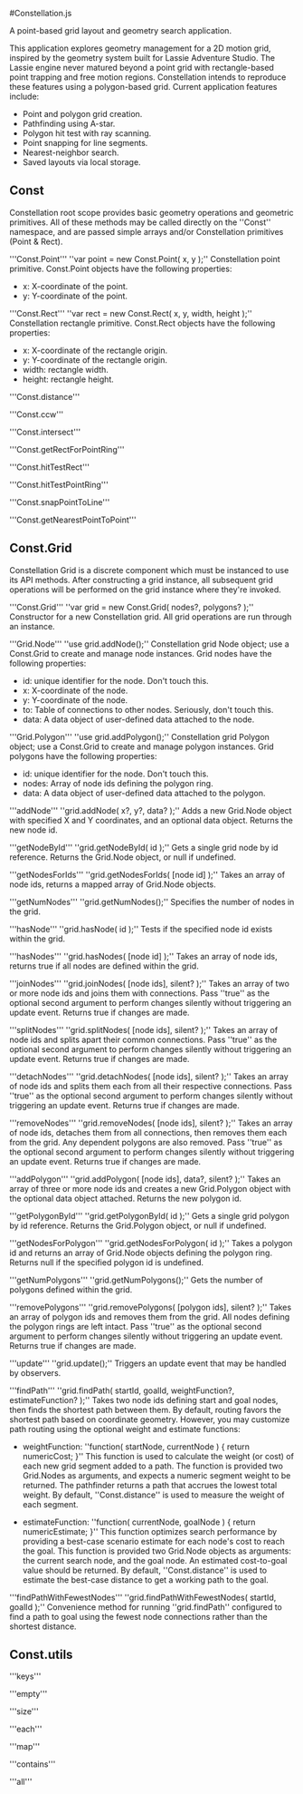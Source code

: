 #Constellation.js

A point-based grid layout and geometry search application.

This application explores geometry management for a 2D motion grid, inspired by the geometry system built for Lassie Adventure Studio. The Lassie engine never matured beyond a point grid with rectangle-based point trapping and free motion regions. Constellation intends to reproduce these features using a polygon-based grid. Current application features include:

 - Point and polygon grid creation.
 - Pathfinding using A-star.
 - Polygon hit test with ray scanning.
 - Point snapping for line segments.
 - Nearest-neighbor search.
 - Saved layouts via local storage.

## Const
Constellation root scope provides basic geometry operations and geometric primitives. All of these methods may be called directly on the ''Const'' namespace, and are passed simple arrays and/or Constellation primitives (Point & Rect).

'''Const.Point''' ''var point = new Const.Point( x, y );''
Constellation point primitive. Const.Point objects have the following properties:

- x: X-coordinate of the point.
- y: Y-coordinate of the point.

'''Const.Rect''' ''var rect = new Const.Rect( x, y, width, height );''
Constellation rectangle primitive. Const.Rect objects have the following properties:

- x: X-coordinate of the rectangle origin.
- y: Y-coordinate of the rectangle origin.
- width: rectangle width.
- height: rectangle height.

'''Const.distance'''

'''Const.ccw'''

'''Const.intersect'''

'''Const.getRectForPointRing'''

'''Const.hitTestRect'''

'''Const.hitTestPointRing'''

'''Const.snapPointToLine'''

'''Const.getNearestPointToPoint'''

## Const.Grid
Constellation Grid is a discrete component which must be instanced to use its API methods. After constructing a grid instance, all subsequent grid operations will be performed on the grid instance where they're invoked.

'''Const.Grid''' ''var grid = new Const.Grid( nodes?, polygons? );''
Constructor for a new Constellation grid. All grid operations are run through an instance.

'''Grid.Node''' ''use grid.addNode();''
Constellation grid Node object; use a Const.Grid to create and manage node instances. Grid nodes have the following properties:

- id: unique identifier for the node. Don't touch this.
- x: X-coordinate of the node.
- y: Y-coordinate of the node.
- to: Table of connections to other nodes. Seriously, don't touch this.
- data: A data object of user-defined data attached to the node.

'''Grid.Polygon''' ''use grid.addPolygon();''
Constellation grid Polygon object; use a Const.Grid to create and manage polygon instances. Grid polygons have the following properties:

- id: unique identifier for the node. Don't touch this.
- nodes: Array of node ids defining the polygon ring.
- data: A data object of user-defined data attached to the polygon.

'''addNode''' ''grid.addNode( x?, y?, data? );''
Adds a new Grid.Node object with specified X and Y coordinates, and an optional data object. Returns the new node id.

'''getNodeById''' ''grid.getNodeById( id );''
Gets a single grid node by id reference. Returns the Grid.Node object, or null if undefined.

'''getNodesForIds''' ''grid.getNodesForIds( [node id] );''
Takes an array of node ids, returns a mapped array of Grid.Node objects.

'''getNumNodes''' ''grid.getNumNodes();''
Specifies the number of nodes in the grid.

'''hasNode''' ''grid.hasNode( id );''
Tests if the specified node id exists within the grid.

'''hasNodes''' ''grid.hasNodes( [node id] );''
Takes an array of node ids, returns true if all nodes are defined within the grid.

'''joinNodes''' ''grid.joinNodes( [node ids], silent? );''
Takes an array of two or more node ids and joins them with connections. Pass ''true'' as the optional second argument to perform changes silently without triggering an update event. Returns true if changes are made.

'''splitNodes''' ''grid.splitNodes( [node ids], silent? );''
Takes an array of node ids and splits apart their common connections. Pass ''true'' as the optional second argument to perform changes silently without triggering an update event. Returns true if changes are made.

'''detachNodes''' ''grid.detachNodes( [node ids], silent? );''
Takes an array of node ids and splits them each from all their respective connections. Pass ''true'' as the optional second argument to perform changes silently without triggering an update event. Returns true if changes are made.

'''removeNodes''' ''grid.removeNodes( [node ids], silent? );''
Takes an array of node ids, detaches them from all connections, then removes them each from the grid. Any dependent polygons are also removed. Pass ''true'' as the optional second argument to perform changes silently without triggering an update event. Returns true if changes are made.

'''addPolygon''' ''grid.addPolygon( [node ids], data?, silent? );''
Takes an array of three or more node ids and creates a new Grid.Polygon object with the optional data object attached. Returns the new polygon id.

'''getPolygonById''' ''grid.getPolygonById( id );''
Gets a single grid polygon by id reference. Returns the Grid.Polygon object, or null if undefined.

'''getNodesForPolygon''' ''grid.getNodesForPolygon( id );''
Takes a polygon id and returns an array of Grid.Node objects defining the polygon ring. Returns null if the specified polygon id is undefined.

'''getNumPolygons''' ''grid.getNumPolygons();''
Gets the number of polygons defined within the grid.

'''removePolygons''' ''grid.removePolygons( [polygon ids], silent? );''
Takes an array of polygon ids and removes them from the grid. All nodes defining the polygon rings are left intact. Pass ''true'' as the optional second argument to perform changes silently without triggering an update event. Returns true if changes are made.

'''update''' ''grid.update();''
Triggers an update event that may be handled by observers.

'''findPath''' ''grid.findPath( startId, goalId, weightFunction?, estimateFunction? );''
Takes two node ids defining start and goal nodes, then finds the shortest path between them. By default, routing favors the shortest path based on coordinate geometry. However, you may customize path routing using the optional weight and estimate functions:

 - weightFunction: ''function( startNode, currentNode ) { return numericCost; }'' This function is used to calculate the weight (or cost) of each new grid segment added to a path. The function is provided two Grid.Nodes as arguments, and expects a numeric segment weight to be returned. The pathfinder returns a path that accrues the lowest total weight. By default, ''Const.distance'' is used to measure the weight of each segment.

 - estimateFunction: ''function( currentNode, goalNode ) { return numericEstimate; }'' This function optimizes search performance by providing a best-case scenario estimate for each node's cost to reach the goal. This function is provided two Grid.Node objects as arguments: the current search node, and the goal node. An estimated cost-to-goal value should be returned. By default, ''Const.distance'' is used to estimate the best-case distance to get a working path to the goal.

'''findPathWithFewestNodes''' ''grid.findPathWithFewestNodes( startId, goalId );''
Convenience method for running ''grid.findPath'' configured to find a path to goal using the fewest node connections rather than the shortest distance.

## Const.utils

'''keys'''

'''empty'''

'''size'''

'''each'''

'''map'''

'''contains'''

'''all'''